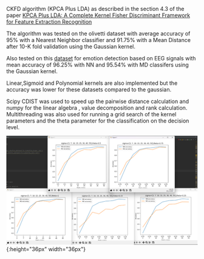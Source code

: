 CKFD algorithm (KPCA Plus LDA) as described in the section 4.3 of the paper [KPCA Plus LDA: A Complete Kernel Fisher Discriminant Framework for Feature Extraction Recognition](http://www.cistib.org/gestpub/attachments/KPCA%20plus%20LDA%20a%20complete%20kernel%20fisher%20discriminant%20framework%20for%20feature%20extraction%20and%20recognition.pdf-a6f50f7697cd4b9dbbcc53af940b25eb.pdf)


The algorithm was tested on the olivetti dataset with average accuracy of 95% with a Nearest Neighbor classifier and 91.75% with a Mean Distance after 10-K fold validation using the Gaussian kernel.


Also tested on this [dataset](https://www.kaggle.com/datasets/birdy654/eeg-brainwave-dataset-feeling-emotions) for emotion detection based on EEG signals with mean accuracy of 96.25% with NN and 95.54% with MD classifers using the Gaussian kernel.


Linear,Sigmoid and Polynomial kernels are also implemented but the accuracy was lower for these datasets compared to the gaussian.


Scipy CDIST was used to speed up the pairwise distance calculation and numpy for the linear algebra , value decomposition and rank calculation. Multithreading was also used for running a grid search of the kernel parameters and the theta parameter for the classification on the decision level.

![Image1](Images/Image1.png){:height="36px" width="36px"}
